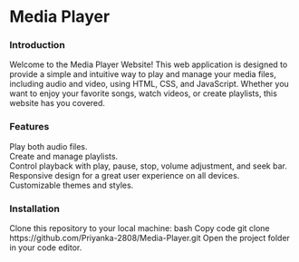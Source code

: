 <h1>Media Player</h1>

<h3>Introduction</h3>
Welcome to the Media Player Website! This web application is designed to provide a simple and intuitive way to play and manage your media files, including audio and video, using HTML, CSS, and JavaScript. Whether you want to enjoy your favorite songs, watch videos, or create playlists, this website has you covered.

<h3>Features</h3>
Play both audio files.<br>
Create and manage playlists.<br>
Control playback with play, pause, stop, volume adjustment, and seek bar.<br>
Responsive design for a great user experience on all devices.<br>
Customizable themes and styles.<br>

<h3>Installation</h3>
Clone this repository to your local machine:
bash
Copy code
git clone https://github.com/Priyanka-2808/Media-Player.git
Open the project folder in your code editor.
